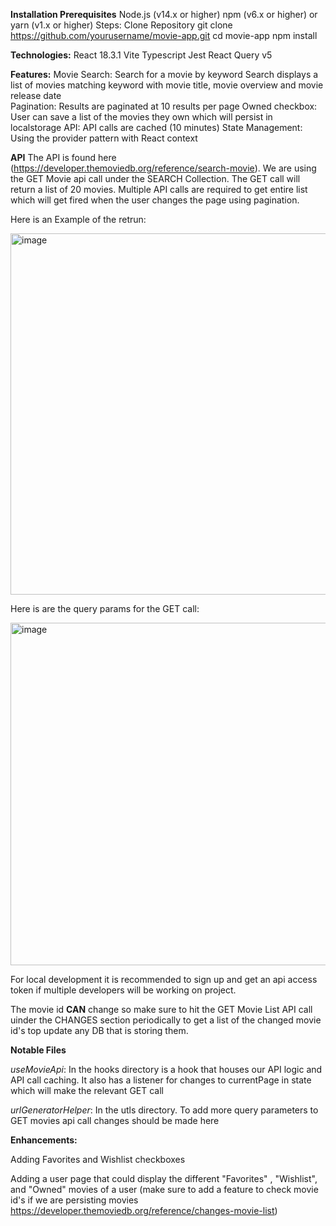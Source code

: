**Installation Prerequisites**
Node.js (v14.x or higher) npm (v6.x or higher) or yarn (v1.x or higher) 
Steps: 
Clone Repository git clone https://github.com/yourusername/movie-app.git 
cd movie-app 
npm install

**Technologies:** 
React 18.3.1 Vite Typescript Jest React Query v5

**Features:** 
Movie Search: Search for a movie by keyword Search displays a list of movies matching keyword with movie title, movie overview and movie release date  
Pagination: Results are paginated at 10 results per page
Owned checkbox: User can save a list of the movies they own which will persist in localstorage
API: API calls are cached (10 minutes)
State Management: Using the provider pattern with React context

**API**
The API is found here (https://developer.themoviedb.org/reference/search-movie). We are using the GET Movie api call under the SEARCH Collection. The GET call will return a list of 20 movies. Multiple API calls are required to get entire list which will get fired when 
the user changes the page using pagination.

Here is an Example of the retrun:

<img width="578" alt="image" src="https://github.com/user-attachments/assets/292de4eb-e25e-4ef2-8f15-1c1d46b21e62">

Here is are the query params for the GET call:

<img width="548" alt="image" src="https://github.com/user-attachments/assets/8edac1c0-0798-4d56-b537-e70e898c5c6b">

For local development it is recommended to sign up and get an api access token if multiple developers will be working on project.



The movie id **CAN** change so make sure to hit the GET Movie List API call uinder the CHANGES section periodically to get a list of the changed movie id's top update any DB that is storing them.

**Notable Files**

_useMovieApi_: In the hooks directory is a hook that houses our API logic and API call caching. It also has a listener for changes to currentPage in state which will make the relevant GET call

_urlGeneratorHelper_: In the utls directory. To add more query parameters to GET movies api call changes should be made here 

**Enhancements:**

Adding Favorites and Wishlist checkboxes

Adding a user page that could display the different "Favorites" , "Wishlist", and "Owned" movies of a user (make sure to add a feature to check movie id's if we are persisting movies https://developer.themoviedb.org/reference/changes-movie-list) 



